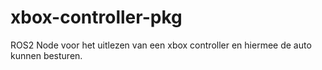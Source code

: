 # xbox-controller-pkg
ROS2 Node voor het uitlezen van een xbox controller en hiermee de auto kunnen besturen.